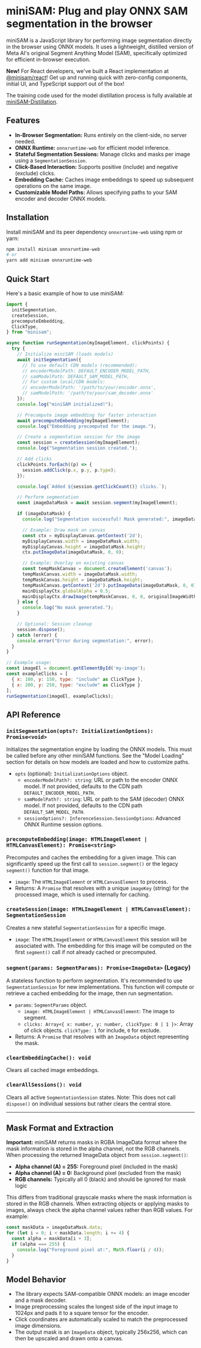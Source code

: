 # miniSAM: Plug and play ONNX SAM segmentation in the browser

miniSAM is a JavaScript library for performing image segmentation directly in the browser using ONNX models. It uses a lightweight, distilled version of Meta AI's original Segment Anything Model (SAM), specifically optimized for efficient in-browser execution.

**New!** For React developers, we've built a React implementation at [@minisam/react](https://github.com/iDash3/minisam-react)! Get up and running quick with zero-config components, initial UI, and TypeScript support out of the box!

The training code used for the model distillation process is fully available at [miniSAM-Distillation](https://github.com/iDash3/miniSAM-Distillation).

## Features

- **In-Browser Segmentation:** Runs entirely on the client-side, no server needed.
- **ONNX Runtime:** `onnxruntime-web` for efficient model inference.
- **Stateful Segmentation Sessions:** Manage clicks and masks per image using a `SegmentationSession`.
- **Click-Based Interaction:** Supports positive (include) and negative (exclude) clicks.
- **Embedding Cache:** Caches image embeddings to speed up subsequent operations on the same image.
- **Customizable Model Paths:** Allows specifying paths to your SAM encoder and decoder ONNX models.

## Installation

Install miniSAM and its peer dependency `onnxruntime-web` using npm or yarn:

```bash
npm install minisam onnxruntime-web
# or
yarn add minisam onnxruntime-web
```

## Quick Start

Here's a basic example of how to use miniSAM:

```javascript
import {
  initSegmentation,
  createSession,
  precomputeEmbedding,
  ClickType,
} from "minisam";

async function runSegmentation(myImageElement, clickPoints) {
  try {
    // Initialize miniSAM (loads models)
    await initSegmentation({
      // To use default CDN models (recommended):
      // encoderModelPath: DEFAULT_ENCODER_MODEL_PATH,
      // samModelPath: DEFAULT_SAM_MODEL_PATH,
      // For custom local/CDN models:
      // encoderModelPath: '/path/to/your/encoder.onnx',
      // samModelPath: '/path/to/your/sam_decoder.onnx'
    });
    console.log("miniSAM initialized!");

    // Precompute image embedding for faster interaction
    await precomputeEmbedding(myImageElement);
    console.log("Embedding precomputed for the image.");

    // Create a segmentation session for the image
    const session = createSession(myImageElement);
    console.log("Segmentation session created.");

    // Add clicks
    clickPoints.forEach((p) => {
      session.addClick(p.x, p.y, p.type);
    });

    console.log(`Added ${session.getClickCount()} clicks.`);

    // Perform segmentation
    const imageDataMask = await session.segment(myImageElement);

    if (imageDataMask) {
      console.log("Segmentation successful! Mask generated:", imageDataMask);

      // Example: Draw mask on canvas
      const ctx = myDisplayCanvas.getContext('2d');
      myDisplayCanvas.width = imageDataMask.width;
      myDisplayCanvas.height = imageDataMask.height;
      ctx.putImageData(imageDataMask, 0, 0);

      // Example: Overlay on existing canvas
      const tempMaskCanvas = document.createElement('canvas');
      tempMaskCanvas.width = imageDataMask.width;
      tempMaskCanvas.height = imageDataMask.height;
      tempMaskCanvas.getContext('2d').putImageData(imageDataMask, 0, 0);
      mainDisplayCtx.globalAlpha = 0.5;
      mainDisplayCtx.drawImage(tempMaskCanvas, 0, 0, originalImageWidth, originalImageHeight);
    } else {
      console.log("No mask generated.");
    }

    // Optional: Session cleanup
    session.dispose();
  } catch (error) {
    console.error("Error during segmentation:", error);
  }
}

// Example usage:
const imageEl = document.getElementById('my-image');
const exampleClicks = [
  { x: 100, y: 150, type: "include" as ClickType },
  { x: 200, y: 250, type: "exclude" as ClickType }
];
runSegmentation(imageEl, exampleClicks);
```

## API Reference

### `initSegmentation(opts?: InitializationOptions): Promise<void>`

Initializes the segmentation engine by loading the ONNX models. This must be called before any other miniSAM functions. See the "Model Loading" section for details on how models are loaded and how to customize paths.

- `opts` (optional): `InitializationOptions` object.
  - `encoderModelPath?: string`: URL or path to the encoder ONNX model. If not provided, defaults to the CDN path `DEFAULT_ENCODER_MODEL_PATH`.
  - `samModelPath?: string`: URL or path to the SAM (decoder) ONNX model. If not provided, defaults to the CDN path `DEFAULT_SAM_MODEL_PATH`.
  - `sessionOptions?: InferenceSession.SessionOptions`: Advanced ONNX Runtime session options.

### `precomputeEmbedding(image: HTMLImageElement | HTMLCanvasElement): Promise<string>`

Precomputes and caches the embedding for a given image. This can significantly speed up the first call to `session.segment()` or the legacy `segment()` function for that image.

- `image`: The `HTMLImageElement` or `HTMLCanvasElement` to process.
- Returns: A `Promise` that resolves with a unique `imageKey` (string) for the processed image, which is used internally for caching.

### `createSession(image: HTMLImageElement | HTMLCanvasElement): SegmentationSession`

Creates a new stateful `SegmentationSession` for a specific image.

- `image`: The `HTMLImageElement` or `HTMLCanvasElement` this session will be associated with. The embedding for this image will be computed on the first `segment()` call if not already cached or precomputed.

### `segment(params: SegmentParams): Promise<ImageData>` (Legacy)

A stateless function to perform segmentation. It's recommended to use `SegmentationSession` for new implementations.
This function will compute or retrieve a cached embedding for the image, then run segmentation.

- `params`: `SegmentParams` object.
  - `image: HTMLImageElement | HTMLCanvasElement`: The image to segment.
  - `clicks: Array<{ x: number, y: number, clickType: 0 | 1 }>`: Array of click objects. `clickType: 1` for include, `0` for exclude.
- Returns: A `Promise` that resolves with an `ImageData` object representing the mask.

### `clearEmbeddingCache(): void`

Clears all cached image embeddings.

### `clearAllSessions(): void`

Clears all active `SegmentationSession` states. Note: This does not call `dispose()` on individual sessions but rather clears the central store.

---

## Mask Format and Extraction

**Important:** miniSAM returns masks in RGBA ImageData format where the mask information is stored in the alpha channel, not the RGB channels. When processing the returned ImageData object from `session.segment()`:

- **Alpha channel (A) = 255:** Foreground pixel (included in the mask)
- **Alpha channel (A) = 0:** Background pixel (excluded from the mask)
- **RGB channels:** Typically all 0 (black) and should be ignored for mask logic

This differs from traditional grayscale masks where the mask information is stored in the RGB channels. When extracting objects or applying masks to images, always check the alpha channel values rather than RGB values. For example:

```javascript
const maskData = imageDataMask.data;
for (let i = 0; i < maskData.length; i += 4) {
  const alpha = maskData[i + 3];
  if (alpha === 255) {
    console.log("Foreground pixel at:", Math.floor(i / 4));
  }
}
```

## Model Behavior

- The library expects SAM-compatible ONNX models: an image encoder and a mask decoder.
- Image preprocessing scales the longest side of the input image to 1024px and pads it to a square tensor for the encoder.
- Click coordinates are automatically scaled to match the preprocessed image dimensions.
- The output mask is an `ImageData` object, typically 256x256, which can then be upscaled and drawn onto a canvas.
